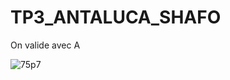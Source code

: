 # TP3_ANTALUCA_SHAFO
On valide avec A 


![75p7](https://user-images.githubusercontent.com/102813576/229752558-f08a146d-a487-4d44-80b1-916710cd2c52.gif)
